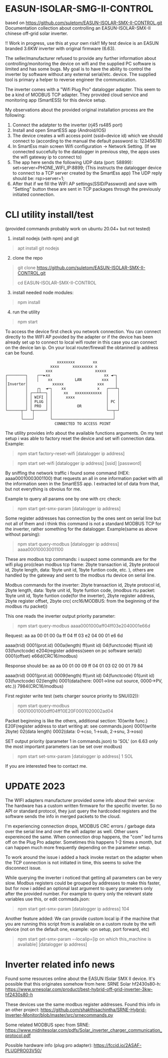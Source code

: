 # EASUN-ISOLAR-SMG-II-CONTROL
based on https://github.com/suletom/EASUN-ISOLAR-SMX-II-CONTROL.git
Documentation collection about controlling an EASUN-ISOLAR-SMX-II chinese off-grid solar inverter.

!! Work in progress, use this at your own risk!!
My test device is an EASUN branded 3.6KW inverter with original firmware (6.63).

The seller/manufacturer refused to provide any further information about controlling/monitoring the device on wifi and the supplied PC software is limited and has some bugs. My goal is to have the ability to control the inverter by software without any external serial/etc. device. The supplied tool is primary a helper to reverse engineer the communication.

The inverter comes with a "Wifi Plug Pro" datalogger adapter. This seem to be a kind of MODBUS TCP adapter. They provided cloud service and monitoring app (SmartESS) for this device setup.

My observations about the provided original installation process are the following:

1. Connect the adatpter to the inverter (rj45 rs485 port)
2. Install and open SmartESS app (Android/IOS)
3. The device creates a wifi access point (ssid=device id) which we should connect to (according to the manual the default password is: 12345678)
4. In SmartEss main screen Wifi configuration -> Network Setting.  (If we connected succefully to the datalogger in previous step, the apps uses the wifi gateway ip to connect to)
5. The app here sends the following UDP data (port: 58899): set>server=PHONE_WIFI_IP:8899; (This instructs the datalogger device to connect to a TCP server created by the SmartEss app) The UDP reply should be: rsp>server=1;
6. After that if we fill the WIFI AP settings(SSID/Password) and save with "Setting" button these are sent in TCP packages through the previously initiated connection.


# CLI utility install/test
(provided commands probably work on ubuntu 20.04+ but not tested)

1. install nodejs (with npm) and git
> apt install git nodejs
2. clone the repo
>git clone https://github.com/suletom/EASUN-ISOLAR-SMX-II-CONTROL.git
>
>cd EASUN-ISOLAR-SMX-II-CONTROL
3. install needed node modules: 
>npm install
4. run the utility
>npm start

To access the device first check you network connection. You can connect directly to the WIFI AP povided by the adapter or if the device has been already set up to connect to local wifi router in this case you can connect on the device lan ip. On your local router/firewall the obtanined ip address can be found.

```
                       xxxxxxxx        xx
                    xxxx      xxxxxxxxx x
                  xxx                   xxxxx
┌────────┐    ┌──►xx                        xx ◄─┐
│        │    │    xx          LAN         xxx   │
│Inverter│           xxxxx               xxx     │
│        │    ┌┐  ◄─┐    xx              x   ┌───┴┐
│        │ ┌──┴┴──┐ │     xx   xxxxxxxxxxxx  │    │
│        │ │ WIFI │ │      xxxx              │    │
│        │ │ PLUG │ │                        │ PC │
│        │ │ PRO  │ │           OR           │    │
└──────┬─┘ └┬─────┘ │                        └──┬─┘
       │    │       │                           │
       └────┘       └───────────────────────────┘
                      CONNECTED TO ACCESS POINT
```

The utility provides info about the available functions arguments. On my test setup i was able to factory reset the device and set wifi connection data. 
Example: 
>npm start factory-reset-wifi [datalogger ip address]

>npm start set-wifi [datalogger ip address] [ssid] [password]

By sniffing the network traffic i found some command (HEX: aaaa00010003001100) that requests an all in one information packet with all the information seen in the SmartESS app. I extracted lot of data from that, but not everything is obvoius for me.

Example to query all params one by one with crc check:
>npm start get-smx-param [datalogger ip address]

Some register addresses has connection by the ones sent on serial line but not all of them and i think this command is not a standard MODBUS TCP for the inverter, rather something for the datalogger.
Example(same as above without parsing): 
>npm start query-modbus [datalogger ip address] aaaa00010003001100

These are modbus tcp commands: i suspect some commands are for the wifi plug pro(clean modbus tcp frame: 2byte transaction id, 2byte protocol id, 2byte 
length, data: 1byte unit id, 1byte funtion code, etc. ), others are handled by the gateway and sent to the modbus rtu device on serial line.

Modbus commands for the inverter: 2byte transaction id, 2byte protocol id, 2byte length, data: 1byte unit id, 1byte funtion code, (modbus rtu packet:  1byte unit id, 1byte funtion code(for the inverter), 2byte register address, 2byte register offset, 2byte crc( crc16/MODBUS: from the beginning of the modbus rtu packet))

This one reads the inverter output priority parameter:
>npm start query-modbus aaaa0001000aff04ff03e2040001e66d

Request:
aa aa 00 01 00 0a ff 04   ff 03 e2 04 00 01 e6 6d

aaaa(trid)  0001(prot.id)  000a(length) ff(unit id) 04(functcode) ff(unit id) 03(functcode) e204(register address(seen on pc software serial)) 0001(offset) e66d(CRC16/modbus)

Response should be:
aa aa 00 01 00 09 ff 04   01 03 02 00 01 79 84

aaaa(trid) 0001(prot.id)  0009(length) ff(unit id) 04(functcode) 01(unit id) 03(functcode) 02(length) 0001(data(here: 0001->line out source, 0000->PV, etc.)) 7984(CRC16/modbus)


First register write test (sets charger source priority to SNU(02)):

>npm start query-modbus 00010001000dff04ff10E20F0001020002ad04

Packet beginning is like the others, additional section: 10(write func.) E20F(register address to start writing at: see commands.json) 0001(write 2byte) 02(data length) 0002(data: 0->cso, 1->sub, 2->snu, 3->oso)

SET output priority (parameter 1 in commands.json) to 'SOL' (on 6.63 only the most important parameters can be set over modbus)

>npm start set-smx-param [datalogger ip address] 1 SOL

If you are interested free to contact me.

# UPDATE 2023

The WIFI adapters manufacturer provided some info about their service: The hardware has a custom written firmware for the specific inverter. So no API or standard protocol, they just query the hardcoded registers and the software sends the info in merged packets to the cloud.

I'm experiencing connection drops, MODBUS CRC errors / garbage data over the serial line and over the wifi adapter as well. Other users expereinced the same. When connection drop happens, the "com" led turns off on the Plug Pro adapter. Sometimes this happens 1-2 times a month, but can happen much more frequently depending on the parameter setup.

To work around the issue i added a hack invoke restart on the adapter when the TCP connection is not initiated in time, this seems to solve the disconnect issue.

While querying the inverter i noticed that getting all parameters can be very slow. Modbus registers could be grouped by addresses to make this faster, but for now i added an optional last argument to query parameters only after the provided number. For example to query only the relevant state variables use this, or edit commads.json:

>npm start get-smx-param [datalogger ip address] 104

Another feature added: 
We can provide custom local ip if the machine that you are running this script from is available on a custom route by the wifi device (not on the default one, example: vpn setup, port forward, etc) 

>npm start get-smx-param --localip=[ip on which this_machine is available] [datalogger ip address]

# Inverter related info news

Found some resources online about the EASUN ISolar SMX II device. It's possible that this originates somehow from here:
SRNE Solar hf2430s80-h: https://www.srnesolar.com/product/best-hybrid-off-grid-inverter-3kw-hf2430s80-h

These devices use the same modbus register addresses. Found this info in an other project: https://github.com/shakthisachintha/SRNE-Hybrid-Inverter-Monitor/blob/master/src/srnecommands.py

Some related MODBUS spec from SRNE: https://www.midnitesolar.com/pdfs/Solar_inverter_charger_communication_protocol.pdf

Possible hardware info (plug pro adapter): https://fccid.io/2ASAF-PLUGPRO03V50/


